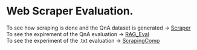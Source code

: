 # Web Scraper Evaluation.

To see how scraping is done and the QnA dataset is generated -> [Scraper](./Scraper.ipynb)  
To see the expirement of the QnA evaluation -> [RAG_Eval](./RAG_Eval.ipynb)  
To see the experiment of the .txt evaluation -> [ScrapingComp](./ScrapingComp.ipynb)  

